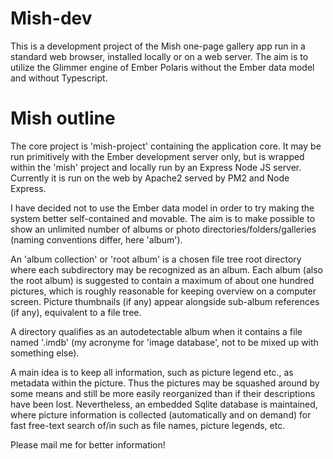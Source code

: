 # Mish-dev

This is a development project of the Mish one-page gallery app run in a standard web browser, installed locally or on a web server. The aim is to utilize the Glimmer engine of Ember Polaris without the Ember data model and without Typescript.

# Mish outline

The core project is 'mish-project' containing the application core. It may be run primitively with the Ember development server only, but is wrapped within the 'mish' project and locally run by an Express Node JS server. Currently it is run on the web by Apache2 served by PM2 and Node Express.

I have decided not to use the Ember data model in order to try making the system better self-contained and movable. The aim is to make possible to show an unlimited number of albums or photo directories/folders/galleries (naming conventions differ, here 'album').

An 'album collection' or 'root album' is a chosen file tree root directory where each subdirectory may be recognized as an album. Each album (also the root album) is suggested to contain a maximum of about one hundred pictures, which is roughly reasonable for keeping overview on a computer screen. Picture thumbnails (if any) appear alongside sub-album references (if any), equivalent to a file tree.

A directory qualifies as an autodetectable album when it contains a file named '.imdb' (my acronyme for 'image database', not to be mixed up with something else).

A main idea is to keep all information, such as picture legend etc., as metadata within the picture. Thus the pictures may be squashed around by some means and still be more easily reorganized than if their descriptions have been lost. Nevertheless, an embedded Sqlite database is maintained, where picture information is collected (automatically and on demand) for fast free-text search of/in such as file names, picture legends, etc.

Please mail me for better information!
